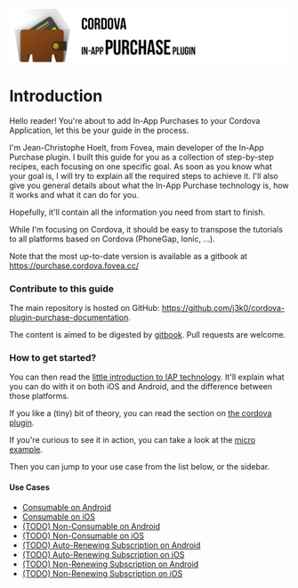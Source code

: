 ![](./assets/banner.jpg)

# Introduction

Hello reader! You're about to add In-App Purchases to your Cordova Application, let this be your guide in the process.

I'm Jean-Christophe Hoelt, from Fovea, main developer of the In-App Purchase plugin. I built this guide for you as a collection of step-by-step recipes, each focusing on one specific goal. As soon as you know what your goal is, I will try to explain all the required steps to achieve it. I'll also give you general details about what the In-App Purchase technology is, how it works and what it can do for you.

Hopefully, it'll contain all the information you need from start to finish.

While I'm focusing on Cordova, it should be easy to transpose the tutorials to all platforms based on Cordova \(PhoneGap, Ionic, ...\).

Note that the most up-to-date version is available as a gitbook at https://purchase.cordova.fovea.cc/

### Contribute to this guide

The main repository is hosted on GitHub: https://github.com/j3k0/cordova-plugin-purchase-documentation.

The content is aimed to be digested by [gitbook](https://gitbook.com). Pull requests are welcome.

### How to get started?

You can then read the [little introduction to IAP technology](introduction/generalities-about-iap-technology.md). It'll explain what you can do with it on both iOS and Android, and the difference between those platforms.

If you like a (tiny) bit of theory, you can read the section on [the cordova plugin](introduction/about-the-plugin.md).

If you're curious to see it in action, you can take a look at the [micro example](introduction/micro-example.md).

Then you can jump to your use case from the list below, or the sidebar.

#### Use Cases

* [Consumable on Android](guides/consumable-android.md)
* [Consumable on iOS](guides/consumable-ios.md)
* [(TODO) Non-Consumable on Android](guides/non-consumable-android.md)
* [(TODO) Non-Consumable on iOS](guides/non-consumable-ios.md)
* [(TODO) Auto-Renewing Subscription on Android](guides/subscription-android.md)
* [(TODO) Auto-Renewing Subscription on iOS](guides/subscription-ios.md)
* [(TODO) Non-Renewing Subscription on Android](guides/nr-subscription-android.md)
* [(TODO) Non-Renewing Subscription on iOS](guides/nr-subscription-ios.md)


